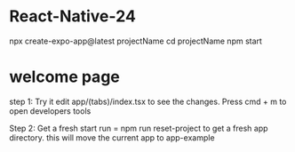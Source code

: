 # React-Native-24
npx create-expo-app@latest projectName
cd projectName
npm start


# welcome page
step 1: Try it
edit app/(tabs)/index.tsx to see the changes. Press cmd + m to open developers tools

Step 2: Get a fresh start
run = npm run reset-project to get a fresh app directory. this will move the current app to app-example 

